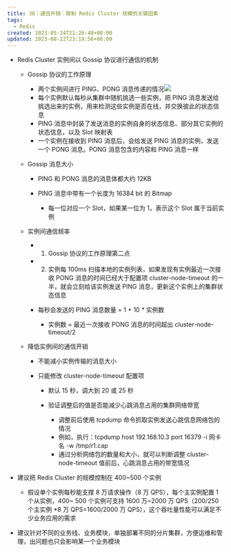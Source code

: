 ```yaml
---
title: 38｜通信开销：限制 Redis Cluster 规模的关键因素
tags:
  - Redis
created: 2023-05-24T21:26:48+08:00
updated: 2023-08-22T23:19:56+08:00
---
```


- Redis Cluster 实例间以 Gossip 协议进行通信的机制

  - Gossip 协议的工作原理

    - 两个实例间进行 PING、PONG 消息传递的情况![](https://cdn.nlark.com/yuque/0/2022/png/958759/1667535602136-4f62ef06-a7a1-414c-a5c3-bacb481945d2.png)
    - 每个实例默认每秒从集群中随机挑选一些实例，把 PING 消息发送给挑选出来的实例，用来检测这些实例是否在线，并交换彼此的状态信息
    - PING 消息中封装了发送消息的实例自身的状态信息、部分其它实例的状态信息，以及 Slot 映射表
    - 一个实例在接收到 PING 消息后，会给发送 PING 消息的实例，发送一个 PONG 消息。PONG 消息包含的内容和 PING 消息一样

  - Gossip 消息大小

    - PING 和 PONG 消息的消息体都大约 12KB
    - PING 消息中带有一个长度为 16384 bit 的 Bitmap

      - 每一位对应一个 Slot，如果某一位为 1，表示这个 Slot 属于当前实例

  - 实例间通信频率

    - 1. Gossip 协议的工作原理第二点
    - 2. 实例每 100ms 扫描本地的实例列表，如果发现有实例最近一次接收 PONG 消息的时间已经大于配置项 cluster-node-timeout 的一半，就会立刻给该实例发送 PING 消息，更新这个实例上的集群状态信息
    - 每秒会发送的 PING 消息数量 = 1 + 10 * 实例数

      - 实例数 = 最近一次接收 PONG 消息的时间超出 cluster-node-timeout/2

  - 降低实例间的通信开销

    - 不能减小实例传输的消息大小
    - 只能修改 cluster-node-timeout 配置项

      - 默认 15 秒，调大到 20 或 25 秒
      - 验证调整后的值是否能减少心跳消息占用的集群网络带宽

        - 调整前后使用 tcpdump 命令抓取实例发送心跳信息网络包的情况
        - 例如，执行：tcpdump host 192.168.10.3 port 16379 -i 网卡名 -w /tmp/r1.cap
        - 通过分析网络包的数量和大小，就可以判断调整 cluster-node-timeout 值前后，心跳消息占用的带宽情况

- 建议把 Redis Cluster 的规模控制在 400~500 个实例

  - 假设单个实例每秒能支撑 8 万请求操作（8 万 QPS），每个主实例配置 1 个从实例，400~ 500 个实例可支持 1600 万~2000 万 QPS（200/250 个主实例 *8 万 QPS=1600/2000 万 QPS），这个吞吐量性能可以满足不少业务应用的需求

- 建议针对不同的业务线、业务模块，单独部署不同的分片集群，方便运维和管理，出问题也只会影响某一个业务模块
